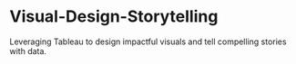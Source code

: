 # Visual-Design-Storytelling
Leveraging Tableau to design impactful visuals and tell compelling stories with data.
